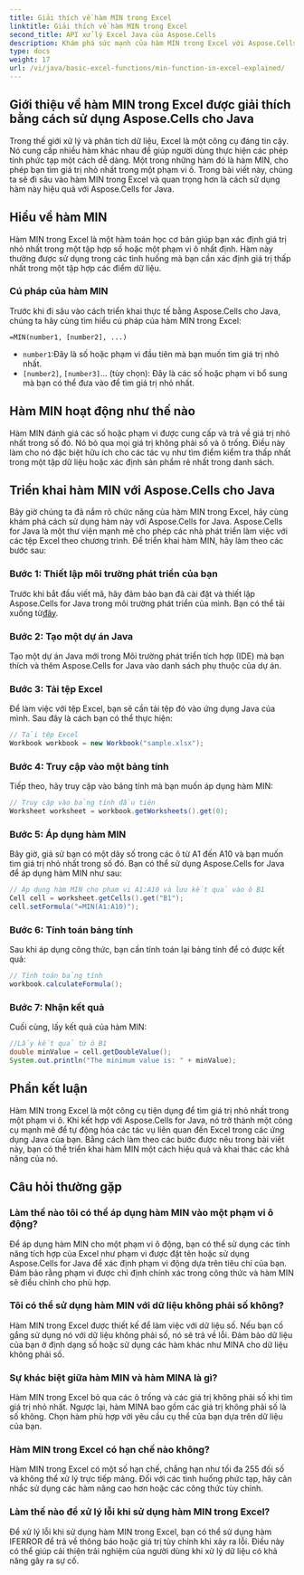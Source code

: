 ```yaml
---
title: Giải thích về hàm MIN trong Excel
linktitle: Giải thích về hàm MIN trong Excel
second_title: API xử lý Excel Java của Aspose.Cells
description: Khám phá sức mạnh của hàm MIN trong Excel với Aspose.Cells cho Java. Học cách tìm giá trị tối thiểu một cách dễ dàng.
type: docs
weight: 17
url: /vi/java/basic-excel-functions/min-function-in-excel-explained/
---
```


## Giới thiệu về hàm MIN trong Excel được giải thích bằng cách sử dụng Aspose.Cells cho Java

Trong thế giới xử lý và phân tích dữ liệu, Excel là một công cụ đáng tin cậy. Nó cung cấp nhiều hàm khác nhau để giúp người dùng thực hiện các phép tính phức tạp một cách dễ dàng. Một trong những hàm đó là hàm MIN, cho phép bạn tìm giá trị nhỏ nhất trong một phạm vi ô. Trong bài viết này, chúng ta sẽ đi sâu vào hàm MIN trong Excel và quan trọng hơn là cách sử dụng hàm này hiệu quả với Aspose.Cells for Java.

## Hiểu về hàm MIN

Hàm MIN trong Excel là một hàm toán học cơ bản giúp bạn xác định giá trị nhỏ nhất trong một tập hợp số hoặc một phạm vi ô nhất định. Hàm này thường được sử dụng trong các tình huống mà bạn cần xác định giá trị thấp nhất trong một tập hợp các điểm dữ liệu.

### Cú pháp của hàm MIN

Trước khi đi sâu vào cách triển khai thực tế bằng Aspose.Cells cho Java, chúng ta hãy cùng tìm hiểu cú pháp của hàm MIN trong Excel:

```
=MIN(number1, [number2], ...)
```

- `number1`:Đây là số hoặc phạm vi đầu tiên mà bạn muốn tìm giá trị nhỏ nhất.
- `[number2]`, `[number3]`... (tùy chọn): Đây là các số hoặc phạm vi bổ sung mà bạn có thể đưa vào để tìm giá trị nhỏ nhất.

## Hàm MIN hoạt động như thế nào

Hàm MIN đánh giá các số hoặc phạm vi được cung cấp và trả về giá trị nhỏ nhất trong số đó. Nó bỏ qua mọi giá trị không phải số và ô trống. Điều này làm cho nó đặc biệt hữu ích cho các tác vụ như tìm điểm kiểm tra thấp nhất trong một tập dữ liệu hoặc xác định sản phẩm rẻ nhất trong danh sách.

## Triển khai hàm MIN với Aspose.Cells cho Java

Bây giờ chúng ta đã nắm rõ chức năng của hàm MIN trong Excel, hãy cùng khám phá cách sử dụng hàm này với Aspose.Cells for Java. Aspose.Cells for Java là một thư viện mạnh mẽ cho phép các nhà phát triển làm việc với các tệp Excel theo chương trình. Để triển khai hàm MIN, hãy làm theo các bước sau:

### Bước 1: Thiết lập môi trường phát triển của bạn

 Trước khi bắt đầu viết mã, hãy đảm bảo bạn đã cài đặt và thiết lập Aspose.Cells for Java trong môi trường phát triển của mình. Bạn có thể tải xuống từ[đây](https://releases.aspose.com/cells/java/).

### Bước 2: Tạo một dự án Java

Tạo một dự án Java mới trong Môi trường phát triển tích hợp (IDE) mà bạn thích và thêm Aspose.Cells for Java vào danh sách phụ thuộc của dự án.

### Bước 3: Tải tệp Excel

Để làm việc với tệp Excel, bạn sẽ cần tải tệp đó vào ứng dụng Java của mình. Sau đây là cách bạn có thể thực hiện:

```java
// Tải tệp Excel
Workbook workbook = new Workbook("sample.xlsx");
```

### Bước 4: Truy cập vào một bảng tính

Tiếp theo, hãy truy cập vào bảng tính mà bạn muốn áp dụng hàm MIN:

```java
// Truy cập vào bảng tính đầu tiên
Worksheet worksheet = workbook.getWorksheets().get(0);
```

### Bước 5: Áp dụng hàm MIN

Bây giờ, giả sử bạn có một dãy số trong các ô từ A1 đến A10 và bạn muốn tìm giá trị nhỏ nhất trong số đó. Bạn có thể sử dụng Aspose.Cells for Java để áp dụng hàm MIN như sau:

```java
// Áp dụng hàm MIN cho phạm vi A1:A10 và lưu kết quả vào ô B1
Cell cell = worksheet.getCells().get("B1");
cell.setFormula("=MIN(A1:A10)");
```

### Bước 6: Tính toán bảng tính

Sau khi áp dụng công thức, bạn cần tính toán lại bảng tính để có được kết quả:

```java
// Tính toán bảng tính
workbook.calculateFormula();
```

### Bước 7: Nhận kết quả

Cuối cùng, lấy kết quả của hàm MIN:

```java
//Lấy kết quả từ ô B1
double minValue = cell.getDoubleValue();
System.out.println("The minimum value is: " + minValue);
```

## Phần kết luận

Hàm MIN trong Excel là một công cụ tiện dụng để tìm giá trị nhỏ nhất trong một phạm vi ô. Khi kết hợp với Aspose.Cells for Java, nó trở thành một công cụ mạnh mẽ để tự động hóa các tác vụ liên quan đến Excel trong các ứng dụng Java của bạn. Bằng cách làm theo các bước được nêu trong bài viết này, bạn có thể triển khai hàm MIN một cách hiệu quả và khai thác các khả năng của nó.

## Câu hỏi thường gặp

### Làm thế nào tôi có thể áp dụng hàm MIN vào một phạm vi ô động?

Để áp dụng hàm MIN cho một phạm vi ô động, bạn có thể sử dụng các tính năng tích hợp của Excel như phạm vi được đặt tên hoặc sử dụng Aspose.Cells for Java để xác định phạm vi động dựa trên tiêu chí của bạn. Đảm bảo rằng phạm vi được chỉ định chính xác trong công thức và hàm MIN sẽ điều chỉnh cho phù hợp.

### Tôi có thể sử dụng hàm MIN với dữ liệu không phải số không?

Hàm MIN trong Excel được thiết kế để làm việc với dữ liệu số. Nếu bạn cố gắng sử dụng nó với dữ liệu không phải số, nó sẽ trả về lỗi. Đảm bảo dữ liệu của bạn ở định dạng số hoặc sử dụng các hàm khác như MINA cho dữ liệu không phải số.

### Sự khác biệt giữa hàm MIN và hàm MINA là gì?

Hàm MIN trong Excel bỏ qua các ô trống và các giá trị không phải số khi tìm giá trị nhỏ nhất. Ngược lại, hàm MINA bao gồm các giá trị không phải số là số không. Chọn hàm phù hợp với yêu cầu cụ thể của bạn dựa trên dữ liệu của bạn.

### Hàm MIN trong Excel có hạn chế nào không?

Hàm MIN trong Excel có một số hạn chế, chẳng hạn như tối đa 255 đối số và không thể xử lý trực tiếp mảng. Đối với các tình huống phức tạp, hãy cân nhắc sử dụng các hàm nâng cao hơn hoặc các công thức tùy chỉnh.

### Làm thế nào để xử lý lỗi khi sử dụng hàm MIN trong Excel?

Để xử lý lỗi khi sử dụng hàm MIN trong Excel, bạn có thể sử dụng hàm IFERROR để trả về thông báo hoặc giá trị tùy chỉnh khi xảy ra lỗi. Điều này có thể giúp cải thiện trải nghiệm của người dùng khi xử lý dữ liệu có khả năng gây ra sự cố.